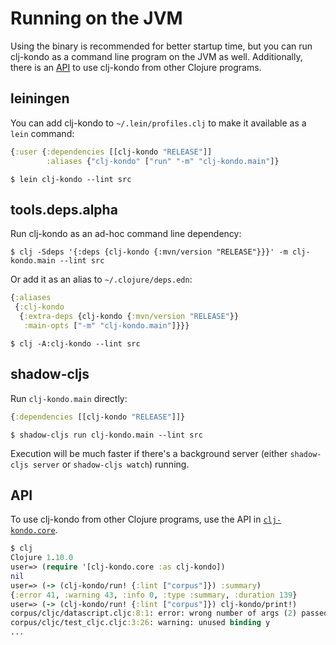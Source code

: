 # Running on the JVM

Using the binary is recommended for better startup time, but you can run
clj-kondo as a command line program on the JVM as well. Additionally, there is
an [API](#api) to use clj-kondo from other Clojure programs.

## leiningen

You can add clj-kondo to `~/.lein/profiles.clj` to make it available as a `lein` command:

``` clojure
{:user {:dependencies [[clj-kondo "RELEASE"]]
        :aliases {"clj-kondo" ["run" "-m" "clj-kondo.main"]}
```

``` shellsession
$ lein clj-kondo --lint src
```

## tools.deps.alpha

Run clj-kondo as an ad-hoc command line dependency:

``` shellsession
$ clj -Sdeps '{:deps {clj-kondo {:mvn/version "RELEASE"}}}' -m clj-kondo.main --lint src
```

Or add it as an alias to `~/.clojure/deps.edn`:

``` clojure
{:aliases
 {:clj-kondo
  {:extra-deps {clj-kondo {:mvn/version "RELEASE"}}
   :main-opts ["-m" "clj-kondo.main"]}}}
```

``` shellsession
$ clj -A:clj-kondo --lint src
```

## shadow-cljs

Run `clj-kondo.main` directly:

``` clojure
{:dependencies [[clj-kondo "RELEASE"]]}
```

``` shellsession
$ shadow-cljs run clj-kondo.main --lint src
```

Execution will be much faster if there's a background server (either `shadow-cljs server` or `shadow-cljs watch`) running.

## API

To use clj-kondo from other Clojure programs, use the API in
[`clj-kondo.core`](https://cljdoc.org/d/clj-kondo/clj-kondo/CURRENT/api/clj-kondo.core).

``` clojure
$ clj
Clojure 1.10.0
user=> (require '[clj-kondo.core :as clj-kondo])
nil
user=> (-> (clj-kondo/run! {:lint ["corpus"]}) :summary)
{:error 41, :warning 43, :info 0, :type :summary, :duration 139}
user=> (-> (clj-kondo/run! {:lint ["corpus"]}) clj-kondo/print!)
corpus/cljc/datascript.cljc:8:1: error: wrong number of args (2) passed to datascript.db/seqable?
corpus/cljc/test_cljc.cljc:3:26: warning: unused binding y
...
```
